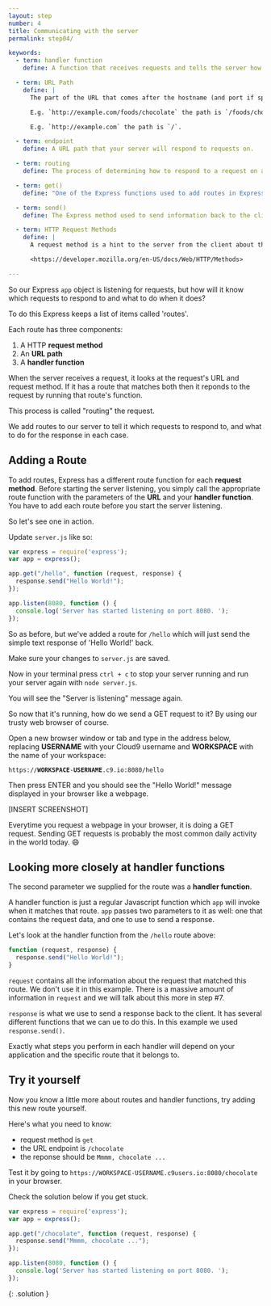 ```yaml
---
layout: step
number: 4
title: Communicating with the server
permalink: step04/

keywords:
  - term: handler function
    define: A function that receives requests and tells the server how to respond to them.

  - term: URL Path
    define: |
      The part of the URL that comes after the hostname (and port if specified). It indicates the specific resource that the request relates to.

      E.g. `http://example.com/foods/chocolate` the path is `/foods/chocolate`.  

      E.g. `http://example.com` the path is `/`.

  - term: endpoint
    define: A URL path that your server will respond to requests on.

  - term: routing
    define: The process of determining how to respond to a request on a given endpoint.

  - term: get()
    define: "One of the Express functions used to add routes in Express. Takes two parameters: the URL path, and the handler function."

  - term: send()
    define: The Express method used to send information back to the client from the server. Updates the response object.

  - term: HTTP Request Methods
    define: |
      A request method is a hint to the server from the client about the expected type of response.  There are nine different methods, the most commonly used are GET and POST.

      <https://developer.mozilla.org/en-US/docs/Web/HTTP/Methods>

---
```


So our Express `app` object is listening for requests, but how will it know which requests to respond to and what to do when it does?

To do this Express keeps a list of items called 'routes'.  

Each route has three components:

1. A HTTP **request method**
2. An **URL path**
3. A **handler function**

When the server receives a request, it looks at the request's URL and request method.  If it has a route that matches both then it reponds to the request by running that route's function.

This process is called "routing" the request.  

We add routes to our server to tell it which requests to respond to, and what to do for the response in each case.

## Adding a Route

To add routes, Express has a different route function for each **request method**.  Before starting the server listening, you simply call the appropriate route function with the parameters of the **URL** and your **handler function**.  You have to add each route before you start the server listening.

So let's see one in action.

Update `server.js` like so:

```javascript
var express = require('express');
var app = express();

app.get("/hello", function (request, response) {
  response.send("Hello World!");
});

app.listen(8080, function () {
  console.log('Server has started listening on port 8080. ');
});
```

So as before, but we've added a route for `/hello` which will just send the simple text response of 'Hello World!' back.

Make sure your changes to `server.js` are saved.

Now in your terminal press `ctrl + c` to stop your server running and run your server again with `node server.js`.

You will see the "Server is listening" message again.

So now that it's running, how do we send a GET request to it?  By using our trusty web browser of course.

Open a new browser window or tab and type in the address below, replacing **USERNAME** with your Cloud9 username and **WORKSPACE** with the name of your workspace:

<pre><code>https://<b>WORKSPACE</b>-<b>USERNAME</b>.c9.io:8080/hello</code></pre>

Then press ENTER and you should see the "Hello World!" message displayed in your browser like a webpage.

[INSERT SCREENSHOT]

Everytime you request a webpage in your browser, it is doing a GET request.  Sending GET requests is probably the most common daily activity in the world today.  :smile:

## Looking more closely at handler functions

The second parameter we supplied for the route was a **handler function**.

A handler function is just a regular Javascript function which `app` will invoke when it matches that route.  `app` passes two parameters to it as well: one that contains the request data, and one to use to send a response.

Let's look at the handler function from the `/hello` route above:
```javascript
function (request, response) {
  response.send("Hello World!");
}
```

`request` contains all the information about the request that matched this route.  We don't use it in this example.  There is a massive amount of information in `request` and we will talk about this more in step #7.

`response` is what we use to send a response back to the client.  It has several different functions that we can ue to do this.  In this example we used `response.send()`.

Exactly what steps you perform in each handler will depend on your application and the specific route that it belongs to.

## Try it yourself

Now you know a little more about routes and handler functions, try adding this new route yourself.

Here's what you need to know:

 * request method is `get`
 * the URL endpoint is `/chocolate`
 * the reponse should be `Mmmm, chocolate ...`

Test it by going to `https://WORKSPACE-USERNAME.c9users.io:8080/chocolate` in your browser.


Check the solution below if you get stuck.

```javascript
var express = require('express');
var app = express();

app.get("/chocolate", function (request, response) {
  response.send("Mmmm, chocolate ...");
});

app.listen(8080, function () {
  console.log('Server has started listening on port 8080. ');
});
```
{: .solution }
